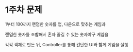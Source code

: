 # 1주차 문제
1부터 100까지 랜덤한 숫자를 업, 다운으로 맞추는 게임과

랜덤한 숫자를 조합해서 혼자 즐길 수 있는 숫자야구 게임을

각각 객체로 만든 뒤, Controller를 통해 간단한
UI와 함께 게임을 실행
